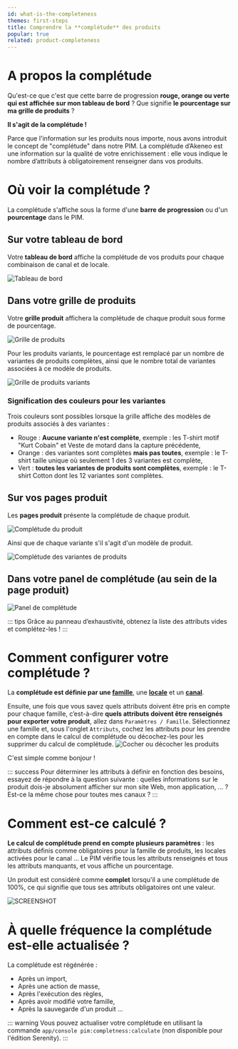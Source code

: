 ```yaml
---
id: what-is-the-completeness
themes: first-steps
title: Comprendre la **complétude** des produits
popular: true
related: product-completeness
---
```


# A propos la complétude
Qu'est-ce que c'est que cette barre de progression **rouge, orange ou verte qui est affichée sur mon tableau de bord** ? Que signifie **le pourcentage sur ma grille de produits** ?

**Il s'agit de la complétude !**

Parce que l'information sur les produits nous importe, nous avons introduit le concept de "complétude" dans notre PIM.
La complétude d’Akeneo est une information sur la qualité de votre enrichissement : elle vous indique le nombre d’attributs à obligatoirement renseigner dans vos produits.

# Où voir la complétude ?
La complétude s'affiche sous la forme d'une **barre de progression** ou d'un **pourcentage** dans le PIM.

## Sur votre tableau de bord
Votre **tableau de bord** affiche la complétude de vos produits pour chaque combinaison de canal et de locale.

![Tableau de bord](Dashboard_fr.png)

## Dans votre grille de produits
Votre **grille produit** affichera la complétude de chaque produit sous forme de pourcentage.

![Grille de produits](Products_Project_fr.png)

Pour les produits variants, le pourcentage est remplacé par un nombre de variantes de produits complètes, ainsi que le nombre total de variantes associées à ce modèle de produits.

![Grille de produits variants](Products_Project2_fr.png)

### Signification des couleurs pour les variantes

Trois couleurs sont possibles lorsque la grille affiche des modèles de produits associés à des variantes :
- Rouge : **Aucune variante n'est complète**, exemple : les T-shirt motif "Kurt Cobain" et Veste de motard dans la capture précédente,
- Orange : des variantes sont complètes **mais pas toutes**, exemple : le T-shirt taille unique où seulement 1 des 3 variantes est complète,
- Vert : **toutes les variantes de produits sont complètes**, exemple : le T-shirt Cotton dont les 12 variantes sont complètes.

## Sur vos pages produit
Les **pages produit** présente la complétude de chaque produit.

![Complétude du produit](Products_PEF1_fr.png)

Ainsi que de chaque variante s'il s'agit d'un modèle de produit.

![Complétude des variantes de produits](Products_VariantProdcut2_fr.png)

## Dans votre panel de complétude (au sein de la page produit)
![Panel de complétude](Products_PEF2_fr.png)

::: tips
Grâce au panneau d’exhaustivité, obtenez la liste des attributs vides et complétez-les !
:::

# Comment configurer votre complétude ?
La **complétude est définie par une [famille](what-is-a-family.html)**, une **[locale](what-is-a-locale.html)** et un **[canal](what-is-a-channel.html)**.

Ensuite, une fois que vous savez quels attributs doivent être pris en compte pour chaque famille, c’est-à-dire **quels attributs doivent être renseignés pour exporter votre produit**, allez dans `Paramètres / Famille`.
Sélectionnez une famille et, sous l'onglet `Attributs`, cochez les attributs pour les prendre en compte dans le calcul de complétude ou décochez-les pour les supprimer du calcul de complétude.
![Cocher ou décocher les produits](Completeness_Family_choose_fr.png)

C'est simple comme bonjour !

::: success
Pour déterminer les attributs à définir en fonction des besoins, essayez de répondre à la question suivante : quelles informations sur le produit dois-je absolument afficher sur mon site Web, mon application, ... ? Est-ce la même chose pour toutes mes canaux ?
:::

# Comment est-ce calculé ?
**Le calcul de complétude prend en compte plusieurs paramètres** : les attributs définis comme obligatoires pour la famille de produits, les locales activées pour le canal ... Le PIM vérifie tous les attributs renseignés et tous les attributs manquants, et vous affiche un pourcentage.

Un produit est considéré comme **complet** lorsqu'il a une complétude de 100%, ce qui signifie que tous ses attributs obligatoires ont une valeur.

![SCREENSHOT](Products_PEF12Completeness_fr.png)

# À quelle fréquence la complétude est-elle actualisée ?
La complétude est régénérée :
- Après un import,
- Après une action de masse,
- Après l'exécution des règles,
- Après avoir modifié votre famille,
- Après la sauvegarde d'un produit ...

::: warning
Vous pouvez actualiser votre complétude en utilisant la commande ```app/console pim:completness:calculate``` (non disponible pour l'édition Serenity).
:::
